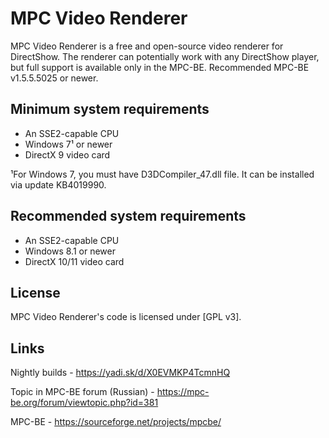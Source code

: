 ﻿# MPC Video Renderer

MPC Video Renderer is a free and open-source video renderer for DirectShow. The renderer can potentially work with any DirectShow player, but full support is available only in the MPC-BE. Recommended MPC-BE v1.5.5.5025 or newer.

## Minimum system requirements

* An SSE2-capable CPU
* Windows 7¹ or newer
* DirectX 9 video card

¹For Windows 7, you must have D3DCompiler_47.dll file. It can be installed via update KB4019990.

## Recommended system requirements

* An SSE2-capable CPU
* Windows 8.1 or newer
* DirectX 10/11 video card

## License

MPC Video Renderer's code is licensed under [GPL v3].

## Links

Nightly builds - <https://yadi.sk/d/X0EVMKP4TcmnHQ>

Topic in MPC-BE forum (Russian) - <https://mpc-be.org/forum/viewtopic.php?id=381>

MPC-BE - <https://sourceforge.net/projects/mpcbe/>

